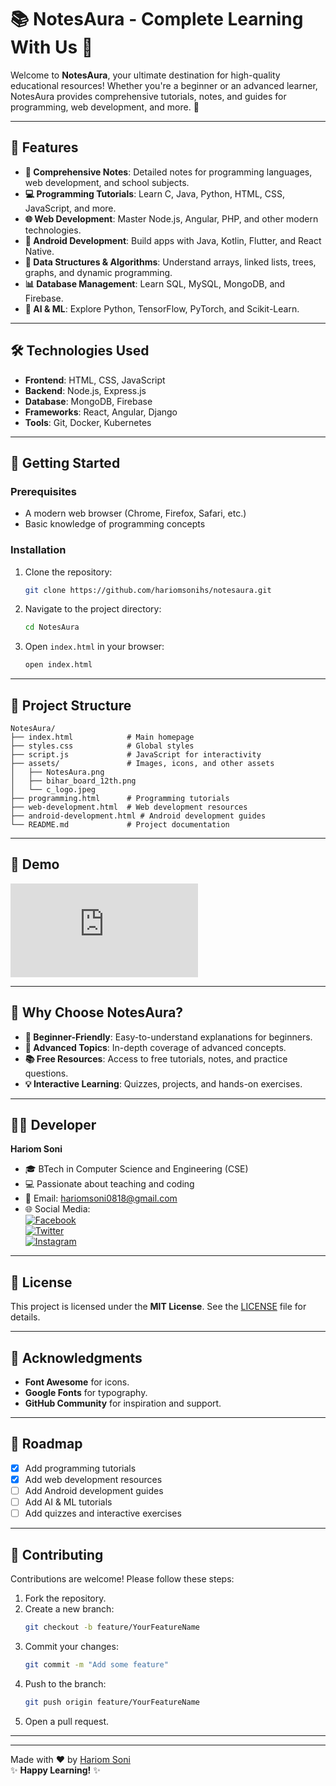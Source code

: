 # 📚 NotesAura - Complete Learning With Us 🚀

Welcome to **NotesAura**, your ultimate destination for high-quality educational resources! Whether you're a beginner or an advanced learner, NotesAura provides comprehensive tutorials, notes, and guides for programming, web development, and more. 🌟

---

## 🌈 Features

- **📖 Comprehensive Notes**: Detailed notes for programming languages, web development, and school subjects.
- **💻 Programming Tutorials**: Learn C, Java, Python, HTML, CSS, JavaScript, and more.
- **🌐 Web Development**: Master Node.js, Angular, PHP, and other modern technologies.
- **📱 Android Development**: Build apps with Java, Kotlin, Flutter, and React Native.
- **🎯 Data Structures & Algorithms**: Understand arrays, linked lists, trees, graphs, and dynamic programming.
- **📊 Database Management**: Learn SQL, MySQL, MongoDB, and Firebase.
- **🤖 AI & ML**: Explore Python, TensorFlow, PyTorch, and Scikit-Learn.

---

## 🛠️ Technologies Used

- **Frontend**: HTML, CSS, JavaScript
- **Backend**: Node.js, Express.js
- **Database**: MongoDB, Firebase
- **Frameworks**: React, Angular, Django
- **Tools**: Git, Docker, Kubernetes

---

## 🚀 Getting Started

### Prerequisites

- A modern web browser (Chrome, Firefox, Safari, etc.)
- Basic knowledge of programming concepts

### Installation

1. Clone the repository:
   ```bash
   git clone https://github.com/hariomsonihs/notesaura.git
   ```
2. Navigate to the project directory:
   ```bash
   cd NotesAura
   ```
3. Open `index.html` in your browser:
   ```bash
   open index.html
   ```

---

## 🎨 Project Structure

```
NotesAura/
├── index.html            # Main homepage
├── styles.css            # Global styles
├── script.js             # JavaScript for interactivity
├── assets/               # Images, icons, and other assets
│   ├── NotesAura.png
│   ├── bihar_board_12th.png
│   └── c_logo.jpeg
├── programming.html      # Programming tutorials
├── web-development.html  # Web development resources
├── android-development.html # Android development guides
└── README.md             # Project documentation
```

---

## 🎥 Demo

![NotesAura Demo](https://notesaura.vercel.app/home.html)

---

## 🌟 Why Choose NotesAura?

- **🎯 Beginner-Friendly**: Easy-to-understand explanations for beginners.
- **🚀 Advanced Topics**: In-depth coverage of advanced concepts.
- **📚 Free Resources**: Access to free tutorials, notes, and practice questions.
- **💡 Interactive Learning**: Quizzes, projects, and hands-on exercises.

---

## 👨‍💻 Developer

**Hariom Soni**  
- 🎓 BTech in Computer Science and Engineering (CSE)  
- 💻 Passionate about teaching and coding  
- 📧 Email: [hariomsoni0818@gmail.com](mailto:hariomsoni0818@gmail.com)  
- 🌐 Social Media:  
  [![Facebook](https://img.shields.io/badge/Facebook-1877F2?style=for-the-badge&logo=facebook&logoColor=white)](https://facebook.com/hariomsonihr)  
  [![Twitter](https://img.shields.io/badge/Twitter-1DA1F2?style=for-the-badge&logo=twitter&logoColor=white)](https://twitter.com/hariomsonihr)  
  [![Instagram](https://img.shields.io/badge/Instagram-E4405F?style=for-the-badge&logo=instagram&logoColor=white)](https://instagram.com/hariomsonihs)  

---

## 📜 License

This project is licensed under the **MIT License**. See the [LICENSE](LICENSE) file for details.

---

## 🙏 Acknowledgments

- **Font Awesome** for icons.
- **Google Fonts** for typography.
- **GitHub Community** for inspiration and support.

---

## 🚧 Roadmap

- [x] Add programming tutorials
- [x] Add web development resources
- [ ] Add Android development guides
- [ ] Add AI & ML tutorials
- [ ] Add quizzes and interactive exercises

---

## 🤝 Contributing

Contributions are welcome! Please follow these steps:

1. Fork the repository.
2. Create a new branch:
   ```bash
   git checkout -b feature/YourFeatureName
   ```
3. Commit your changes:
   ```bash
   git commit -m "Add some feature"
   ```
4. Push to the branch:
   ```bash
   git push origin feature/YourFeatureName
   ```
5. Open a pull request.

---

---

Made with ❤️ by [Hariom Soni](https://github.com/hariomsoni08)  
✨ **Happy Learning!** ✨
